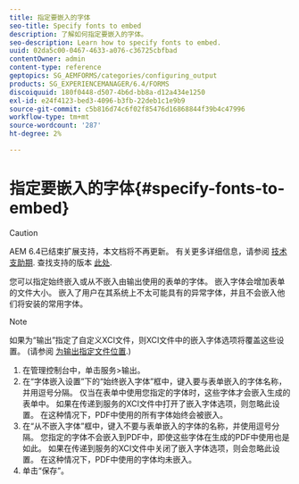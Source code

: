 ```yaml
---
title: 指定要嵌入的字体
seo-title: Specify fonts to embed
description: 了解如何指定要嵌入的字体。
seo-description: Learn how to specify fonts to embed.
uuid: 02da5c00-0467-4633-a076-c36725cbfbad
contentOwner: admin
content-type: reference
geptopics: SG_AEMFORMS/categories/configuring_output
products: SG_EXPERIENCEMANAGER/6.4/FORMS
discoiquuid: 180f0448-d507-4b6d-bb8a-d12a434e1250
exl-id: e24f4123-bed3-4096-b3fb-22deb1c1e9b9
source-git-commit: c5b816d74c6f02f85476d16868844f39b4c47996
workflow-type: tm+mt
source-wordcount: '287'
ht-degree: 2%

---
```


# 指定要嵌入的字体{#specify-fonts-to-embed}

>[!CAUTION]
>
>AEM 6.4已结束扩展支持，本文档将不再更新。 有关更多详细信息，请参阅 [技术支助期](https://helpx.adobe.com/cn/support/programs/eol-matrix.html). 查找支持的版本 [此处](https://experienceleague.adobe.com/docs/).

您可以指定始终嵌入或从不嵌入由输出使用的表单的字体。 嵌入字体会增加表单的文件大小。 嵌入了用户在其系统上不太可能具有的异常字体，并且不会嵌入他们将安装的常用字体。

>[!NOTE]
>
>如果为“输出”指定了自定义XCI文件，则XCI文件中的嵌入字体选项将覆盖这些设置。 (请参阅 [为输出指定文件位置](/help/forms/using/admin-help/specify-file-locations-output.md#specify-file-locations-for-output).)

1. 在管理控制台中，单击服务>输出。
1. 在“字体嵌入设置”下的“始终嵌入字体”框中，键入要与表单嵌入的字体名称，并用逗号分隔。 仅当在表单中使用您指定的字体时，这些字体才会嵌入生成的表单中。 如果在传递到服务的XCI文件中打开了嵌入字体选项，则忽略此设置。 在这种情况下，PDF中使用的所有字体始终会被嵌入。
1. 在“从不嵌入字体”框中，键入不要与表单嵌入的字体的名称，并使用逗号分隔。 您指定的字体不会嵌入到PDF中，即使这些字体在生成的PDF中使用也是如此。 如果在传递到服务的XCI文件中关闭了嵌入字体选项，则会忽略此设置。 在这种情况下，PDF中使用的字体均未嵌入。
1. 单击“保存”。
